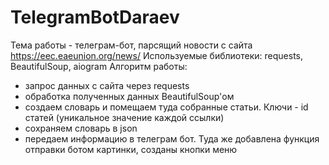 # TelegramBotDaraev
Тема работы - телеграм-бот, парсящий новости с сайта https://eec.eaeunion.org/news/
Используемые библиотеки: requests, BeautifulSoup, aiogram
Алгоритм работы: 
- запрос данных с сайта через requests
- обработка полученных данных BeautifulSoup'ом
- создаем словарь и помещаем туда собранные статьи. Ключи - id статей (уникальное значение каждой ссылки)
- сохраняем словарь в json
- передаем информацию в телеграм бот. Туда же добавлена функция отправки ботом картинки, созданы кнопки меню
